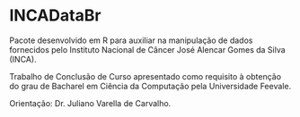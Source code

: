 # INCADataBr
Pacote desenvolvido em R para auxiliar na manipulação de dados fornecidos pelo Instituto Nacional de Câncer José Alencar Gomes da Silva (INCA).

Trabalho de Conclusão de Curso apresentado como requisito à obtenção do grau de Bacharel em Ciência da Computação pela Universidade Feevale.

Orientação: Dr. Juliano Varella de Carvalho.
